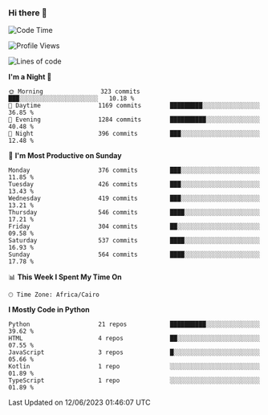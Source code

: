 ### Hi there 👋

<!--
**AMR-KELEG/AMR-KELEG** is a ✨ _special_ ✨ repository because its `README.md` (this file) appears on your GitHub profile.

Here are some ideas to get you started:

- 🔭 I’m currently working on ...
- 🌱 I’m currently learning ...
- 👯 I’m looking to collaborate on ...
- 🤔 I’m looking for help with ...
- 💬 Ask me about ...
- 📫 How to reach me: ...
- 😄 Pronouns: ...
- ⚡ Fun fact: ...
-->

<!--START_SECTION:waka-->
![Code Time](http://img.shields.io/badge/Code%20Time-0%20secs-blue)

![Profile Views](http://img.shields.io/badge/Profile%20Views-1-blue)

![Lines of code](https://img.shields.io/badge/From%20Hello%20World%20I%27ve%20Written-20.6%20million%20lines%20of%20code-blue)

**I'm a Night 🦉** 

```text
🌞 Morning                323 commits         ███░░░░░░░░░░░░░░░░░░░░░░   10.18 % 
🌆 Daytime                1169 commits        █████████░░░░░░░░░░░░░░░░   36.85 % 
🌃 Evening                1284 commits        ██████████░░░░░░░░░░░░░░░   40.48 % 
🌙 Night                  396 commits         ███░░░░░░░░░░░░░░░░░░░░░░   12.48 % 
```
📅 **I'm Most Productive on Sunday** 

```text
Monday                   376 commits         ███░░░░░░░░░░░░░░░░░░░░░░   11.85 % 
Tuesday                  426 commits         ███░░░░░░░░░░░░░░░░░░░░░░   13.43 % 
Wednesday                419 commits         ███░░░░░░░░░░░░░░░░░░░░░░   13.21 % 
Thursday                 546 commits         ████░░░░░░░░░░░░░░░░░░░░░   17.21 % 
Friday                   304 commits         ██░░░░░░░░░░░░░░░░░░░░░░░   09.58 % 
Saturday                 537 commits         ████░░░░░░░░░░░░░░░░░░░░░   16.93 % 
Sunday                   564 commits         ████░░░░░░░░░░░░░░░░░░░░░   17.78 % 
```


📊 **This Week I Spent My Time On** 

```text
🕑︎ Time Zone: Africa/Cairo
```

**I Mostly Code in Python** 

```text
Python                   21 repos            ██████████░░░░░░░░░░░░░░░   39.62 % 
HTML                     4 repos             ██░░░░░░░░░░░░░░░░░░░░░░░   07.55 % 
JavaScript               3 repos             █░░░░░░░░░░░░░░░░░░░░░░░░   05.66 % 
Kotlin                   1 repo              ░░░░░░░░░░░░░░░░░░░░░░░░░   01.89 % 
TypeScript               1 repo              ░░░░░░░░░░░░░░░░░░░░░░░░░   01.89 % 
```




 Last Updated on 12/06/2023 01:46:07 UTC
<!--END_SECTION:waka-->
